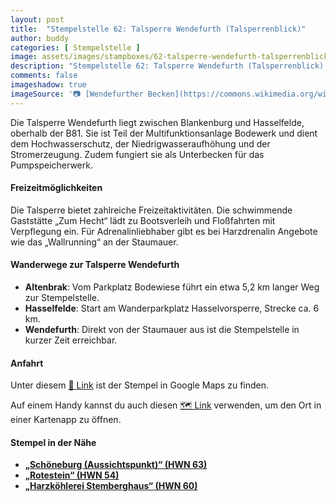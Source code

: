 ```yaml
---
layout: post
title:  "Stempelstelle 62: Talsperre Wendefurth (Talsperrenblick)"
author: buddy
categories: [ Stempelstelle ]
image: assets/images/stampboxes/62-talsperre-wendefurth-talsperrenblick.jpg
description: "Stempelstelle 62: Talsperre Wendefurth (Talsperrenblick) | Thale"
comments: false
imageshadow: true
imageSource: '📷 [Wendefurther Becken](https://commons.wikimedia.org/wiki/File:Wendefurther_Becken.JPG) von <a href="//commons.wikimedia.org/wiki/User:Corradox" title="User:Corradox">Corradox</a> unter Lizenz [CC BY-SA 3.0](https://creativecommons.org/licenses/by-sa/3.0)'
---
```


Die Talsperre Wendefurth liegt zwischen Blankenburg und Hasselfelde, oberhalb der B81. Sie ist Teil der Multifunktionsanlage Bodewerk und dient dem Hochwasserschutz, der Niedrigwasseraufhöhung und der Stromerzeugung. Zudem fungiert sie als Unterbecken für das Pumpspeicherwerk.

#### Freizeitmöglichkeiten

Die Talsperre bietet zahlreiche Freizeitaktivitäten. Die schwimmende Gaststätte „Zum Hecht“ lädt zu Bootsverleih und Floßfahrten mit Verpflegung ein. Für Adrenalinliebhaber gibt es bei Harzdrenalin Angebote wie das „Wallrunning“ an der Staumauer.

#### Wanderwege zur Talsperre Wendefurth

- **Altenbrak**: Vom Parkplatz Bodewiese führt ein etwa 5,2 km langer Weg zur Stempelstelle.
- **Hasselfelde**: Start am Wanderparkplatz Hasselvorsperre, Strecke ca. 6 km.
- **Wendefurth**: Direkt von der Staumauer aus ist die Stempelstelle in kurzer Zeit erreichbar.

#### Anfahrt

Unter diesem [📍 Link](https://www.google.com/maps/dir/?api=1&origin=&destination=51.74322%2C%2010.91930) ist der Stempel in Google Maps zu finden.

<div class="android-only">
  Auf einem Handy kannst du auch diesen 
  <a href="geo:51.74322,10.91930">🗺️ Link</a> 
  verwenden, um den Ort in einer Kartenapp zu öffnen.
  <p></p>
</div>

#### Stempel in der Nähe

- [**„Schöneburg (Aussichtspunkt)“ (HWN 63)**](/stempelstelle-63-schoeneburg-aussichtspunkt)
- [**„Rotestein“ (HWN 54)**](/stempelstelle-54-rotestein)
- [**„Harzköhlerei Stemberghaus“ (HWN 60)**](/stempelstelle-60-stemberghaus-koehlerei)
